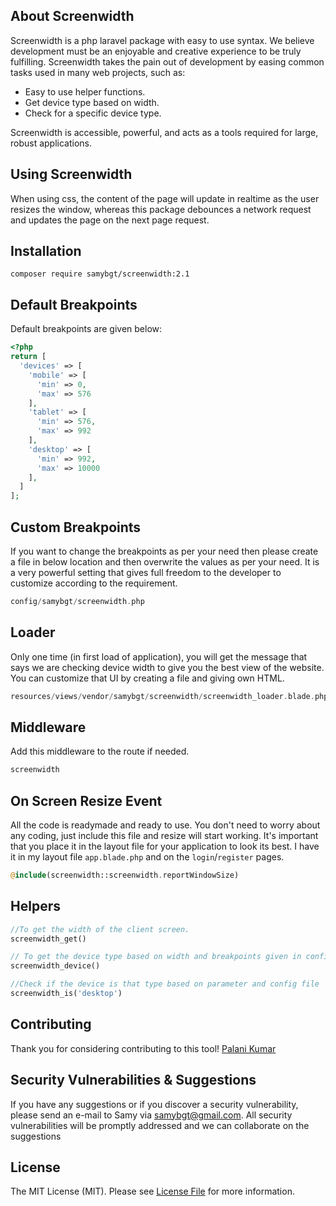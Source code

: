 ## About Screenwidth

Screenwidth is a php laravel package with easy to use syntax. We believe development must be an enjoyable and creative experience to be truly fulfilling. Screenwidth takes the pain out of development by easing common tasks used in many web projects, such as:

- Easy to use helper functions.
- Get device type based on width.
- Check for a specific device type.

Screenwidth is accessible, powerful, and acts as a tools required for large, robust applications.


## Using Screenwidth
When using css, the content of the page will update in realtime as the user resizes the window,
whereas this package debounces a network request and updates the page on the next page request.


## Installation
```
composer require samybgt/screenwidth:2.1
```


## Default Breakpoints

Default breakpoints are given below:

```php
<?php
return [
  'devices' => [
    'mobile' => [
      'min' => 0,
      'max' => 576
    ],
    'tablet' => [
      'min' => 576,
      'max' => 992
    ],
    'desktop' => [
      'min' => 992,
      'max' => 10000
    ],
  ]
];
```


## Custom Breakpoints

If you want to change the breakpoints as per your need then please create a file in below location and then overwrite the values as per your need. It is a very powerful setting that gives full freedom to the developer to customize according to the requirement.

```php
config/samybgt/screenwidth.php
```

## Loader

Only one time (in first load of application), you will get the message that says we are checking device width to give you the best view of the website. You can customize that UI by creating a file and giving own HTML.

```php
resources/views/vendor/samybgt/screenwidth/screenwidth_loader.blade.php
```


## Middleware

Add this middleware to the route if needed.

```php
screenwidth
```


## On Screen Resize Event

All the code is readymade and ready to use. You don't need to worry about any coding, just include this file and resize will start working. It's important that you place it in the layout file for your application to look its best. I have it in my layout file `app.blade.php` and on the `login`/`register` pages.

```php
@include(screenwidth::screenwidth.reportWindowSize)
```

## Helpers

```php
//To get the width of the client screen.
screenwidth_get()

// To get the device type based on width and breakpoints given in config file
screenwidth_device()

//Check if the device is that type based on parameter and config file
screenwidth_is('desktop')

```



## Contributing

Thank you for considering contributing to this tool! 
[Palani Kumar](https://www.instagram.com/palanikumar_45)


## Security Vulnerabilities & Suggestions

If you have any suggestions or if you discover a security vulnerability, please send an e-mail to Samy via [samybgt@gmail.com](mailto:samybgt@gmail.com). All security vulnerabilities will be promptly addressed and we can collaborate on the suggestions

## License

The MIT License (MIT). Please see [License File](/LICENSE.md) for more information.
